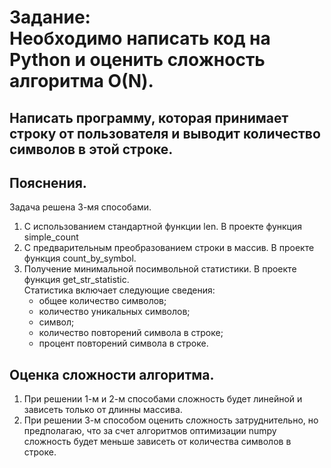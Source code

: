 # Задание: <br> Необходимо написать код на Python и оценить сложность алгоритма О(N).
## Написать программу, которая принимает строку от пользователя и выводит количество символов в этой строке.

## Пояснения.

Задача решена 3-мя способами. 
1. С использованием стандартной функции len. В проекте функция simple_count
2. С предварительным преобразованием строки в массив. В проекте функция count_by_symbol.
3. Получение минимальной посимвольной статистики. В проекте функция get_str_statistic. <br>
   Статистика включает следующие сведения: 
   - общее количество символов;
   - количество уникальных символов;
   - символ;
   - количество повторений символа в строке;
   - процент повторений символа в строке.

## Оценка сложности алгоритма.
1. При решении 1-м и 2-м способами сложность будет линейной и зависеть только от длинны массива.
2. При решении 3-м способом оценить сложность затруднительно, но предполагаю, что за счет алгоритмов оптимизации numpy сложность будет меньше зависеть от количества символов в строке.